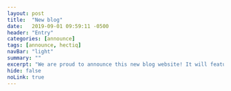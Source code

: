 ```yaml
---
layout: post
title:  "New blog"
date:   2019-09-01 09:59:11 -0500
header: "Entry"
categories: [announce]
tags: [announce, hectiq]
navBar: "light"
summary: ""
excerpt: "We are proud to announce this new blog website! It will features our recent achievements and news."
hide: false
noLink: true
---
```

